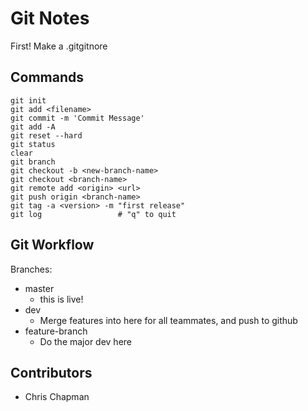 # Git Notes

First! Make a .gitgitnore

## Commands

```
git init
git add <filename>
git commit -m 'Commit Message'
git add -A
git reset --hard
git status
clear
git branch
git checkout -b <new-branch-name>
git checkout <branch-name>
git remote add <origin> <url>
git push origin <branch-name>
git tag -a <version> -m "first release"
git log                 # "q" to quit
```

## Git Workflow

Branches:
- master
  - this is live!
- dev
  - Merge features into here for all teammates, and push to github
- feature-branch
  - Do the major dev here

## Contributors

- Chris Chapman